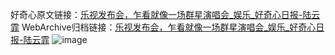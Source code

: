 好奇心原文链接：[乐视发布会，乍看就像一场群星演唱会_娱乐_好奇心日报-陆云霏](https://www.qdaily.com/articles/8492.html)
WebArchive归档链接：[乐视发布会，乍看就像一场群星演唱会_娱乐_好奇心日报-陆云霏](http://web.archive.org/web/20190623152951/https://www.qdaily.com/articles/8492.html)
![image](http://ww3.sinaimg.cn/large/007d5XDply1g3vdb0rqtsj30u05s5hdt)